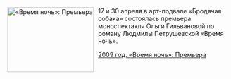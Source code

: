<!--2025-04-17 00:00:00-->
<div class="yb">
  <div class="rss kino_teatr"><a href="https://www.kino-teatr.ru/teatr/history/4-17/1180/" title="«Время ночь»: Премьера"><img src="https://www.kino-teatr.ru/history/0/8/1180/poster.jpg" width="196" height="147" align="left" hspace="5" style="margin: 0px 10px 0px 5px" alt="«Время ночь»: Премьера"/></a>17 и 30 апреля в арт-подвале «Бродячая собака» состоялась премьера моноспектакля Ольги Гильвановой по роману Людмилы Петрушевской «Время ночь». <p class="titl"><a href="https://www.kino-teatr.ru/teatr/history/4-17/1180/">2009 год. «Время ночь»: Премьера</a></p></div>
</div>
